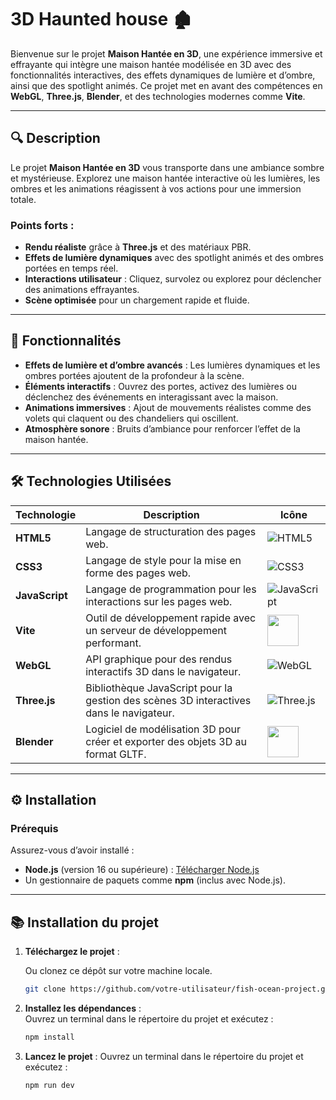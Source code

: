# 3D Haunted house 🏚️

Bienvenue sur le projet **Maison Hantée en 3D**, une expérience immersive et effrayante qui intègre une maison hantée modélisée en 3D avec des fonctionnalités interactives, des effets dynamiques de lumière et d’ombre, ainsi que des spotlight animés. Ce projet met en avant des compétences en **WebGL**, **Three.js**, **Blender**, et des technologies modernes comme **Vite**.

---

## 🔍 Description

Le projet **Maison Hantée en 3D** vous transporte dans une ambiance sombre et mystérieuse. Explorez une maison hantée interactive où les lumières, les ombres et les animations réagissent à vos actions pour une immersion totale.

### Points forts :
- **Rendu réaliste** grâce à **Three.js** et des matériaux PBR.
- **Effets de lumière dynamiques** avec des spotlight animés et des ombres portées en temps réel.
- **Interactions utilisateur** : Cliquez, survolez ou explorez pour déclencher des animations effrayantes.
- **Scène optimisée** pour un chargement rapide et fluide.

---

## 🚀 Fonctionnalités

- **Effets de lumière et d’ombre avancés** : Les lumières dynamiques et les ombres portées ajoutent de la profondeur à la scène.
- **Éléments interactifs** : Ouvrez des portes, activez des lumières ou déclenchez des événements en interagissant avec la maison.
- **Animations immersives** : Ajout de mouvements réalistes comme des volets qui claquent ou des chandeliers qui oscillent.
- **Atmosphère sonore** : Bruits d’ambiance pour renforcer l’effet de la maison hantée.

---

## 🛠️ **Technologies Utilisées**

| Technologie      | Description                                                                                    | Icône                                                                     |
|------------------|------------------------------------------------------------------------------------------------|---------------------------------------------------------------------------|
| **HTML5**        | Langage de structuration des pages web.                                                        | ![HTML5](https://img.icons8.com/ios-filled/50/000000/html-5.png)          |
| **CSS3**         | Langage de style pour la mise en forme des pages web.                                          | ![CSS3](https://img.icons8.com/ios-filled/50/000000/css3.png)             |
| **JavaScript**   | Langage de programmation pour les interactions sur les pages web.                              | ![JavaScript](https://img.icons8.com/ios-filled/50/000000/javascript.png) |
| **Vite**         | Outil de développement rapide avec un serveur de développement performant.                     | <img src="https://vitejs.dev/logo.svg" width="50" />                      |
| **WebGL**        | API graphique pour des rendus interactifs 3D dans le navigateur.                               | ![WebGL](https://img.icons8.com/ios-filled/50/000000/webgl.png)           |
| **Three.js**     | Bibliothèque JavaScript pour la gestion des scènes 3D interactives dans le navigateur.         | ![Three.js](https://threejs.org/favicon.ico)                              |
| **Blender**      | Logiciel de modélisation 3D pour créer et exporter des objets 3D au format GLTF.               | <img src="https://www.blender.org/favicon.ico" width="50" />              |

---

## ⚙️ Installation

### Prérequis

Assurez-vous d’avoir installé :
- **Node.js** (version 16 ou supérieure) : [Télécharger Node.js](https://nodejs.org/)
- Un gestionnaire de paquets comme **npm** (inclus avec Node.js).
---

## 📚 **Installation du projet**  

1. **Téléchargez le projet** :
   
   Ou clonez ce dépôt sur votre machine locale.
   ```bash
   git clone https://github.com/votre-utilisateur/fish-ocean-project.git
2. **Installez les dépendances** :  
   Ouvrez un terminal dans le répertoire du projet et exécutez :  
   ```bash
   npm install

3. **Lancez le projet** :
   Ouvrez un terminal dans le répertoire du projet et exécutez :
   ```bash
   npm run dev
  
